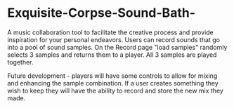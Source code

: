 # Exquisite-Corpse-Sound-Bath-
A music collaboration tool to facilitate the creative process and provide inspiration for your personal endeavors.
Users can record sounds that go into a pool of sound samples.
On the Record page "load samples" randomly selects 3 samples and returns them to a player.
All 3 samples are played together.

Future development - players will have some controls to allow for mixing and enhancing the sample combination.
If a user creates something they wish to keep they will have the ability to record and store the new mix they made.
